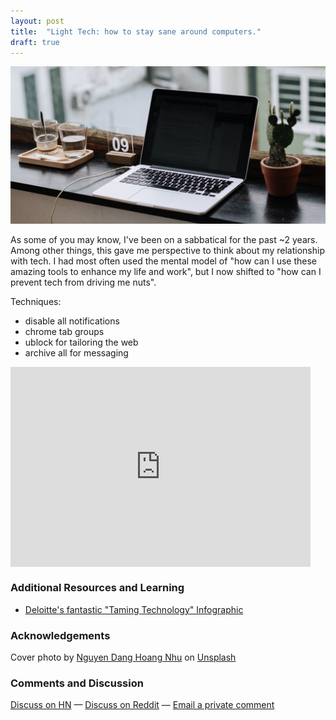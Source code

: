 ```yaml
---
layout: post
title:  "Light Tech: how to stay sane around computers."
draft: true
---
```

<img class="cover" src="/img/light-tech/cover.jpg">

<span class="first-letter">A</span>s some of you may know, I've been on a sabbatical for the past ~2 years. Among other things, this gave me perspective to think about my relationship with tech. I had most often used the mental model of "how can I use these amazing tools to enhance my life and work", but I now shifted to "how can I prevent tech from driving me nuts". 

Techniques:
- disable all notifications
- chrome tab groups
- ublock for tailoring the web
- archive all for messaging

<div style="text-align: center">
	<iframe style="display:block;" src="https://maraoz.substack.com/embed" width="480" height="320" style="border:1px solid #EEE; background:white;" frameborder="0" scrolling="no"></iframe>
</div>

### Additional Resources and Learning
- [Deloitte's fantastic "Taming Technology" Infographic](https://www2.deloitte.com/content/dam/Deloitte/us/Documents/about-deloitte/us-about-deloitte-taming-technology.pdf)

### Acknowledgements

Cover photo by <a href="https://unsplash.com/@nguyendhn?utm_source=unsplash&utm_medium=referral&utm_content=creditCopyText">Nguyen Dang Hoang Nhu</a> on <a href="https://unsplash.com/s/photos/sleeping-computer?utm_source=unsplash&utm_medium=referral&utm_content=creditCopyText">Unsplash</a>
  
### Comments and Discussion
[Discuss on HN]() — [Discuss on Reddit]() — [Email a private comment](mailto:contact@maraoz.com)


